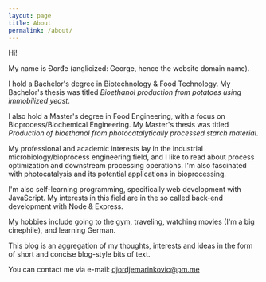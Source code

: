 ```yaml
---
layout: page
title: About
permalink: /about/
---
```


Hi! 

My name is Đorđe (anglicized: George, hence the website domain name).

I hold a Bachelor's degree in Biotechnology & Food Technology. My Bachelor's thesis was titled _Bioethanol production from potatoes using immobilized yeast_.

I also hold a Master's degree in Food Engineering, with a focus on Bioprocess/Biochemical Engineering. My Master's thesis was titled _Production of bioethanol from photocatalytically processed starch material_.

My professional and academic interests lay in the industrial microbiology/bioprocess engineering field, and I like to read about process optimization and downstream processing operations. I'm also fascinated with photocatalysis and its potential applications in bioprocessing.

I'm also self-learning programming, specifically web development with JavaScript. My interests in this field are in the so called back-end development with Node & Express.

My hobbies include going to the gym, traveling, watching movies (I'm a big cinephile), and learning German.

This blog is an aggregation of my thoughts, interests and ideas in the form of short and concise blog-style bits of text.

You can contact me via e-mail: djordjemarinkovic@pm.me
